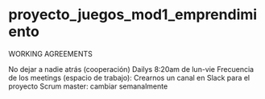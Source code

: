 # proyecto_juegos_mod1_emprendimiento

WORKING AGREEMENTS

No dejar a nadie atrás (cooperación)
Dailys 8:20am de lun-vie
Frecuencia de los meetings (espacio de trabajo):  <segun necesidad>
Crearnos un canal en Slack para el proyecto
Scrum master: cambiar semanalmente 